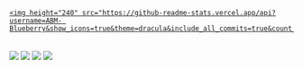 <div>
  <a href="https://github.com/ABM-Blueberry">

    <img height="240" src="https://github-readme-stats.vercel.app/api?username=ABM- Blueberry&show_icons=true&theme=dracula&include_all_commits=true&count_private=false"/>

  </a>
</div> 

<div style="display: inline_block"><br>
  <img align="center" height="" width="" src="https://img.shields.io/badge/unrealengine-%23313131.svg?style=for-the-badge&logo=unrealengine&logoColor=white" />
  <img align="center" height="" width="" src="https://img.shields.io/badge/unity-%23000000.svg?style=for-the-badge&logo=unity&logoColor=white" />
  <img align="center" height="" width="" src="https://img.shields.io/badge/c%23-%23239120.svg?style=for-the-badge&logo=c-sharp&logoColor=white" />
  <img align="center" height="" width="" src="https://img.shields.io/badge/java-%23ED8B00.svg?style=for-the-badge&logo=java&logoColor=white" />
 
</div>
